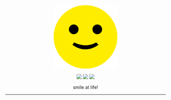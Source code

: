 <div align="center">
<img width="200px;" src="assets/icon.png" alt="Smile at life!"> 

<p>
	<img src="https://img.shields.io/badge/GraphicDesing-%E2%AD%90%E2%AD%90%E2%AD%90%E2%AD%90%E2%AD%90-blue">
	<img src="https://img.shields.io/badge/Software Engineer-%E2%AD%90%E2%AD%90%E2%AD%90%E2%AD%90%E2%AD%90-blue">
	<img src="https://img.shields.io/badge/Full Stack Developer-%E2%AD%90%E2%AD%90%E2%AD%90%E2%AD%90%E2%AD%90-blue">
</p>

smile at life!
</div>

---
